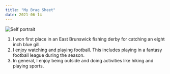 ```yaml
---
title: "My Brag Sheet"
date: 2021-06-14
---
```

![Self portrait](https://user-images.githubusercontent.com/85238036/121966464-b696cc80-cd3c-11eb-8fc3-9cd5e81c83f3.jpg)
1. I won first place in an East Brunswick fishing derby for catching an eight inch blue gill.
2. I enjoy watching and playing football. This includes playing in a fantasy football league during the season.
3. In general, I enjoy being outside and doing activities like hiking and playing sports. 
